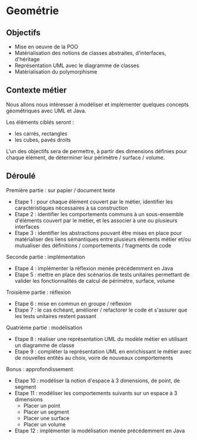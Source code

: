 # Geométrie

## Objectifs

- Mise en oeuvre de la POO 
- Matérialisation des notions de classes abstraites, d'interfaces, d'héritage
- Représentation UML avec le diagramme de classes
- Matérialisation du polymorphisme

## Contexte métier

Nous allons nous intéresser à modéliser et implémenter quelques concepts géométriques avec UML et Java.

Les éléments ciblés seront : 

- les carrés, rectangles
- les cubes, pavés droits

L'un des objectifs sera de permettre, à partir des dimensions définies pour chaque élément, de déterminer leur périmètre / surface / volume.

## Déroulé

Première partie : sur papier / document texte

- Etape 1 : pour chaque élément couvert par le métier, identifier les caractéristiques nécessaires à sa construction
- Etape 2 : identifier les comportements communs à un sous-ensemble d'éléments couvert par le métier, et les associer à une ou plusieurs interfaces
- Etape 3 : identifier les abstractions pouvant être mises en place pour matérialiser des liens sémantiques entre plusieurs éléments métier et/ou mutualiser des définitions / comportements / fragments de code

Seconde partie : implémentation

- Etape 4 : implémenter la réflexion menée précédemment en Java
- Etape 5 : mettre en place des scénarios de tests unitaires permettant de valider les fonctionnalités de calcul de périmètre, surface, volume

Troisième partie : réflexion

- Etape 6 : mise en commun en groupe / réflexion
- Etape 7 : le cas échéant, améliorer / refactorer le code et s'assurer que les tests unitaires restent passant

Quatrième partie : modélisation

- Etape 8 : réaliser une représentation UML du modèle métier en utilisant un diagramme de classe
- Etape 9 : compléter la représentation UML en enrichissant le métier avec de nouvelles entités au choix, voire de nouveaux comportements

Bonus : approfondissement

- Etape 10 : modéliser la notion d'espace à 3 dimensions, de point, de segment
- Etape 11 : modéliser les comportements suivants sur un espace à 3 dimensions
  - Placer un point
  - Placer un segment
  - Placer une surface
  - Placer un volume
- Etape 12 : implémenter la modélisation menée précédemment en Java
